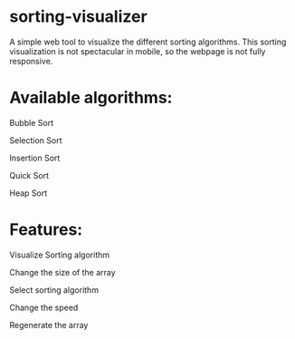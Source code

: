 # sorting-visualizer
A simple web tool to visualize the different sorting algorithms.
This sorting visualization is not spectacular in mobile, so the webpage is not fully responsive.

 # **Available algorithms:**


Bubble Sort



Selection Sort



Insertion Sort



Quick Sort



Heap Sort





 # **Features:**




Visualize Sorting algorithm




Change the size of the array




Select sorting algorithm



Change the speed




Regenerate the array
